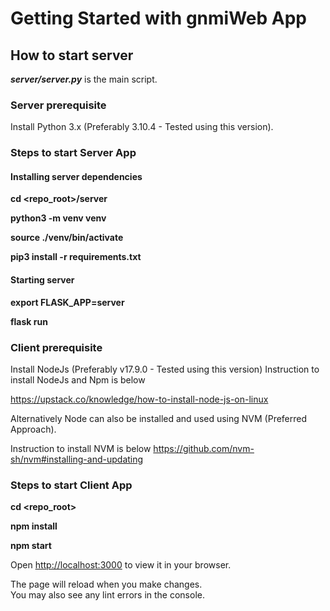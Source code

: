 # Getting Started with gnmiWeb App

## How to start server

***server/server.py*** is the main script.

### Server prerequisite

Install Python 3.x (Preferably 3.10.4 - Tested using this version).

### Steps to start Server App

#### Installing server dependencies

**cd <repo_root>/server**

**python3 -m venv venv**

**source ./venv/bin/activate**

**pip3 install -r requirements.txt**

#### Starting server

**export FLASK_APP=server**

**flask run**

### Client prerequisite

Install NodeJs (Preferably v17.9.0 - Tested using this version)
Instruction to install NodeJs and Npm is below

https://upstack.co/knowledge/how-to-install-node-js-on-linux

Alternatively Node can also be installed and used using NVM (Preferred Approach).

Instruction to install NVM is below
https://github.com/nvm-sh/nvm#installing-and-updating

### Steps to start Client App

**cd <repo_root>**

**npm install**

**npm start**

Open [http://localhost:3000](http://localhost:3000) to view it in your browser.

The page will reload when you make changes.\
You may also see any lint errors in the console.